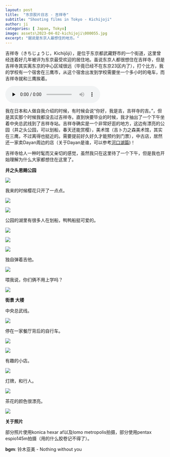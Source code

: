 ```yaml
---
layout: post
title:  "东京胶片日志 - 吉祥寺"
subtitle: "Shooting films in Tokyo - Kichijoji"
author: ji
categories: [ Japan, Tokyo]
image: assets\2023-04-02-kichijoji\000055.jpg
excerpt: "据说是东京人最想住的地方。"
---
```




吉祥寺（きちじょうじ，Kichijōji），是位于东京都武藏野市的一个街道，这里曾经连着好几年被评为东京最受欢迎的居住地。虽说东京人都很想住在吉祥寺，但是吉祥寺其实离东京的中心区域很远（毕竟已经不在东京23区内了），打个比方，我的学校有一个宿舍在三鹰市，从这个宿舍出发到学校需要坐一个多小时的电车，而吉祥寺就和三鹰挨着。

<audio id="audio" controls="" preload="none">
<source id="mp3" src="..\assets\2023-04-02-kichijoji\铃木亚美 -Nothing without you.mp3">
</audio>



我在日本和人做自我介绍的时候，有时候会说“你好，我是吉，吉祥寺的吉。”，但是其实那个时候我都没去过吉祥寺。直到快要毕业的时候，我才抽出了一个下午坐着中央总武线到了吉祥寺站。吉祥寺确实是一个非常好逛的地方，这边有漂亮的公园（井之头公园，可以划船，春天还能赏樱），美术馆（吉卜力之森美术馆，其实在三鹰，不过离得也挺近的。需要提前好久好久才能预约到门票），中古店，居然还一家卖Dayan周边的店（关于Dayan是谁，可以参考[河口湖篇](https://photoji.github.io/film-kawaguchiko/))！



吉祥寺给人一种时髦而又亲切的感觉，虽然我只在这里待了一个下午，但是我也开始理解为什么大家都想住在这里了。



**井之头恩赐公园**

![](..\assets\2023-04-02-kichijoji\000053.jpg)



我来的时候樱花只开了一点点。

![](..\assets\2023-04-02-kichijoji\000058.jpg)



![](..\assets\2023-04-02-kichijoji\000059.jpg)



公园的湖里有很多人在划船，鸭鸭船挺可爱的。



![](..\assets\2023-04-02-kichijoji\1.jpg)



![](..\assets\2023-04-02-kichijoji\3.jpg)



![](..\assets\2023-04-02-kichijoji\000057.jpg)



独自弹着吉他。



![](..\assets\2023-04-02-kichijoji\000055.jpg)



喂我说，你们俩不用上学吗？



![](..\assets\2023-04-02-kichijoji\000056.jpg)



**街景 大楼**



中央总武线。

![](..\assets\2023-04-02-kichijoji\000064.jpg)



停在一家餐厅背后的自行车。

![](..\assets\2023-04-02-kichijoji\000060.jpg)



![](..\assets\2023-04-02-kichijoji\000063.jpg)



有趣的小店。

![](..\assets\2023-04-02-kichijoji\000065.jpg)



灯牌，和行人。

![](..\assets\2023-04-02-kichijoji\000066.jpg)



茶花的颜色很漂亮。

![](..\assets\2023-04-02-kichijoji\2.jpg)



**关于照片**

部分照片使用konica hexar af以及lomo metropolis拍摄，部分使用pentax espio145m拍摄（用的什么胶卷记不得了）。

**bgm**: 铃木亚美 - Nothing without you
